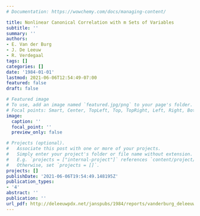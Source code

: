 ```yaml
---
# Documentation: https://wowchemy.com/docs/managing-content/

title: Nonlinear Canonical Correlation with m Sets of Variables
subtitle: ''
summary: ''
authors:
- E. Van der Burg
- J. De Leeuw
- R. Verdegaal
tags: []
categories: []
date: '1984-01-01'
lastmod: 2021-06-06T12:54:49-07:00
featured: false
draft: false

# Featured image
# To use, add an image named `featured.jpg/png` to your page's folder.
# Focal points: Smart, Center, TopLeft, Top, TopRight, Left, Right, BottomLeft, Bottom, BottomRight.
image:
  caption: ''
  focal_point: ''
  preview_only: false

# Projects (optional).
#   Associate this post with one or more of your projects.
#   Simply enter your project's folder or file name without extension.
#   E.g. `projects = ["internal-project"]` references `content/project/deep-learning/index.md`.
#   Otherwise, set `projects = []`.
projects: []
publishDate: '2021-06-06T19:54:49.148195Z'
publication_types:
- '4'
abstract: ''
publication: ''
url_pdf: http://deleeuwpdx.net/janspubs/1984/reports/vanderburg_deleeuw_verdegaal_R_84.pdf
---
```

